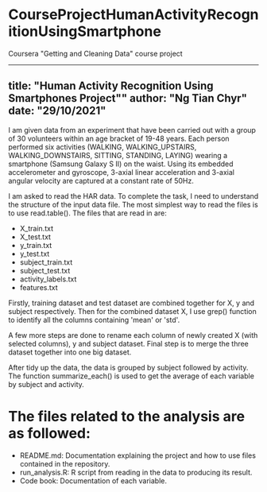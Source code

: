 # CourseProjectHumanActivityRecognitionUsingSmartphone
Coursera  "Getting and Cleaning Data" course project

---
title: "Human Activity Recognition Using Smartphones Project""
author: "Ng Tian Chyr"
date:   "29/10/2021"
---

I am given data from an experiment that have been carried out with a group of 30 volunteers within an age bracket of 19-48 years. Each person performed six activities (WALKING, WALKING_UPSTAIRS, WALKING_DOWNSTAIRS, SITTING, STANDING, LAYING) wearing a smartphone (Samsung Galaxy S II) on the waist. Using its embedded accelerometer and gyroscope, 3-axial linear acceleration and 3-axial angular velocity are captured at a constant rate of 50Hz.

I am asked to read the HAR data. To complete the task, I need to understand the structure of the input data file.
The most simplest way to read the files is to use read.table(). The files that are read in are:
- X_train.txt
- X_test.txt
- y_train.txt
- y_test.txt
- subject_train.txt
- subject_test.txt
- activity_labels.txt
- features.txt

Firstly, training dataset and test dataset are combined together for X, y and subject respectively.
Then for the combined dataset X, I use grep() function to identify all the columns containing 'mean' or 'std'.

A few more steps are done to rename each column of newly created X (with selected columns), y and subject dataset.
Final step is to merge the three dataset together into one big dataset.

After tidy up the data, the data is grouped by subject followed by activity. 
The function summarize_each() is used to get the average of each variable by subject and activity.


The files related to the analysis are as followed:
================================================================================

- README.md: Documentation explaining the project and how to use files contained in the repository.
- run_analysis.R: R script from reading in the data to producing its result.
- Code book: Documentation of each variable.

